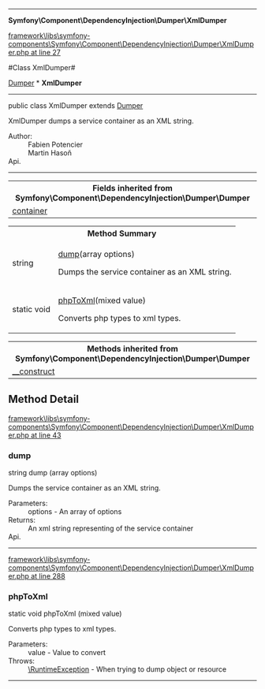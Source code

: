 

- - -

**Symfony\Component\DependencyInjection\Dumper\XmlDumper**


<a href="https://github.com/JeyDotC/Hirudo/blob/master/framework/libs/symfony-components/Symfony/Component/DependencyInjection/Dumper/XmlDumper.php#L27" >framework\libs\symfony-components\Symfony\Component\DependencyInjection\Dumper\XmlDumper.php at line 27</a>

#Class XmlDumper#

<a href="https://github.com/JeyDotC/Hirudo-docs/blob/master/symfony/component/dependencyinjection/dumper/Dumper.md">Dumper</a>
    * **XmlDumper**




- - -

<p class="signature"><span class='k'>public  class</span> <span class='nx'>XmlDumper</span>
extends <a href="https://github.com/JeyDotC/Hirudo-docs/blob/master/symfony/component/dependencyinjection/dumper/Dumper.md">Dumper</a>

</p>

<div class="comment" id="overview_description"><p>XmlDumper dumps a service container as an XML string.</p></div>

<dl>
<dt>Author:</dt>
<dd>Fabien Potencier <fabien@symfony.com></dd>
<dd>Martin Hasoň <martin.hason@gmail.com></dd>
<dt>Api.</dt>
</dl>


- - -

<table class="inherit">
<tr><th colspan="2">Fields inherited from Symfony\Component\DependencyInjection\Dumper\Dumper</th></tr>
<tr><td><a href="https://github.com/JeyDotC/Hirudo-docs/blob/master/symfony/component/dependencyinjection/dumper/Dumper.md#container">container</a></td></tr></table>

<table id="summary_method">
<tr><th colspan="2">Method Summary</th></tr>
<tr>
<td><span class='k'></span> <span class='nx'>string</span></td>
<td class="description"><p class="name"><a href="#dump">dump</a>(array options)</p><p class="description">Dumps the service container as an XML string.</p></td>
</tr>
<tr>
<td><span class='k'>static </span> <span class='nx'>void</span></td>
<td class="description"><p class="name"><a href="#phptoxml">phpToXml</a>(mixed value)</p><p class="description">Converts php types to xml types.</p></td>
</tr>
</table>

<table class="inherit">
<tr><th colspan="2">Methods inherited from Symfony\Component\DependencyInjection\Dumper\Dumper</th></tr>
<tr><td><a href="https://github.com/JeyDotC/Hirudo-docs/blob/master/symfony/component/dependencyinjection/dumper/Dumper.md#__construct">__construct</a></td></tr></table>

<h2 id="detail_method">Method Detail</h2>

<a href="https://github.com/JeyDotC/Hirudo/blob/master/framework/libs/symfony-components/Symfony/Component/DependencyInjection/Dumper/XmlDumper.php#L43" >framework\libs\symfony-components\Symfony\Component\DependencyInjection\Dumper\XmlDumper.php at line 43</a>

<h3 id="dump()">dump</h3>
<span class='k'></span> <span class='nx'>string</span> <span class='nf'>dump</span> (array options)

<div class="details">
<p>Dumps the service container as an XML string.</p><dl>
<dt>Parameters:</dt>
<dd>options - An array of options</dd>
<dt>Returns:</dt>
<dd>An xml string representing of the service container</dd>
<dt>Api.</dt>
</dl>

</div>

- - -


<a href="https://github.com/JeyDotC/Hirudo/blob/master/framework/libs/symfony-components/Symfony/Component/DependencyInjection/Dumper/XmlDumper.php#L288" >framework\libs\symfony-components\Symfony\Component\DependencyInjection\Dumper\XmlDumper.php at line 288</a>

<h3 id="phpToXml()">phpToXml</h3>
<span class='k'>static </span> <span class='nx'>void</span> <span class='nf'>phpToXml</span> (mixed value)

<div class="details">
<p>Converts php types to xml types.</p><dl>
<dt>Parameters:</dt>
<dd>value - Value to convert</dd>
<dt>Throws:</dt>
<dd><a href="../../../../symfony/component/dependencyinjection/exception/runtimeexception.html">\RuntimeException</a> - When trying to dump object or resource</dd>
</dl>

</div>

- - -

